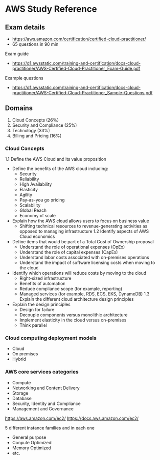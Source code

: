 # AWS Study Reference

## Exam details
* https://aws.amazon.com/certification/certified-cloud-practitioner/
* 65 questions in 90 min

Exam guide
* https://d1.awsstatic.com/training-and-certification/docs-cloud-practitioner/AWS-Certified-Cloud-Practitioner_Exam-Guide.pdf

Example questions
* https://d1.awsstatic.com/training-and-certification/docs-cloud-practitioner/AWS-Certified-Cloud-Practitioner_Sample-Questions.pdf

## Domains
1. Cloud Concepts (26%)
1. Security and Compliance (25%)
1. Technology (33%)
1. Billing and Pricing (16%)


### Cloud Concepts
1.1 Define the AWS Cloud and its value proposition
* Define the benefits of the AWS cloud including:
  * Security
  * Reliability
  * High Availability
  * Elasticity
  * Agility
  * Pay-as-you go pricing
  * Scalability
  * Global Reach
  * Economy of scale
* Explain how the AWS cloud allows users to focus on business value
  * Shifting technical resources to revenue-generating activities as opposed to managing
infrastructure
1.2 Identify aspects of AWS Cloud economics
* Define items that would be part of a Total Cost of Ownership proposal
  * Understand the role of operational expenses (OpEx)
  * Understand the role of capital expenses (CapEx)
  * Understand labor costs associated with on-premises operations
  * Understand the impact of software licensing costs when moving to the cloud
* Identify which operations will reduce costs by moving to the cloud
  * Right-sized infrastructure
  * Benefits of automation
  * Reduce compliance scope (for example, reporting)
  * Managed services (for example, RDS, ECS, EKS, DynamoDB)
1.3 Explain the different cloud architecture design principles
* Explain the design principles
  * Design for failure
  * Decouple components versus monolithic architecture
  * Implement elasticity in the cloud versus on-premises
  * Think parallel


### Cloud computing deployment models
* Cloud
* On premises
* Hybrid

### AWS core services categories
* Compute
* Networking and Content Delivery
* Storage
* Database
* Security, Identity and Compliance
* Management and Governance



https://aws.amazon.com/ec2/
https://docs.aws.amazon.com/ec2/

 5 different instance families and in each one
- General purpose
- Conpute Optimized
- Memory Optimized
- etc.


